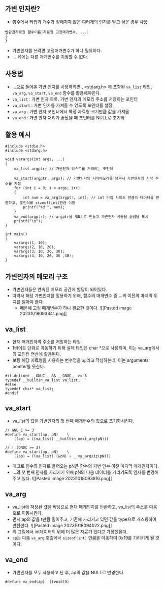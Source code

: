 ## 가변 인자란?
- 함수에서 타입과 개수가 정해지지 않은 여러개의 인자를 받고 싶은 경우 사용
~~~
반환값자료형 함수이름(자료형 고정매개변수, ...)
{
}
~~~
- 가변인자를 쓰려면 고정매개변수가 하나 필요하다.
- ... 뒤에는 다른 매개변수를 지정할 수 없다.
## 사용법
- ...으로 들어온 가변 인자를 사용하려면 , <stdarg.h> 에 포함된 `va_list` 타입, `va_arg`, `va_start`, `va_end` 함수를 활용해야한다.
- `va_list` : 가변 인자 목록. 가변 인자의 메모리 주소를 저장하는 포인터
- `va_start` : 가변 인자를 가져올 수 있도록 포인터를 설정
- `va_arg` : 가변 인자 포인터에서 특정 자료형 크기만큼 값을 가져옴
- `va_end` : 가변 인자 처리가 끝났을 때 포인터를 NULL로 초기화
## 활용 예시
~~~
#include <stdio.h>
#include <stdarg.h>

void varargs(int args, ...)
{
	va_list argptr; // 가변인자 리스트를 가리키는 포인터
	
	va_start(argptr, args); // 가변인자의 시작메모리를 넘겨서 가변인자의 시작 주소를 지정
	for (int i = 0; i < args; i++)
	{
		int num = va_arg(argptr, int); // int 타입 사이즈 만큼의 데이터를 반환하고, 포인터를 sizeof(int)만큼 이동
		printf("%d ", num);
	}
	va_end(argptr); // argptr을 NULL로 만들고 가변인자 사용을 끝냄을 표시
	printf("\n");
}

int main()
{
	varargs(1, 10);
	varargs(2, 10, 20);
	varargs(3, 10, 20, 30);
	varargs(4, 10, 20, 30 ,40);
}
~~~
## 가변인자의 메모리 구조
- 가변인자들은 연속된 메모리 공간에 할당이 되어있다.
- 따라서 해당 가변인자를 활용하기 위해, 함수의 매개변수 중 ...의 이전의 마지막 위치를 알아야 한다.
	- 때문에 고정 매개변수가 하나 필요한 것이다.
![[Pasted image 20231018093341.png]]
## va_list
- 현재 매개인자의 주소를 저장하는 타입
- 1바이트 단위로 이동하기 위해 실제 타입은 char \*으로 사용되며, 이는 va_arg에서의 포인터 연산에 활용된다.
- 보통 해당 자료형을 사용하는 변수명을 `ap`라고 작성하는데, 이는 arguments pointer를 뜻한다.
~~~
#if defined __GNUC__ && __GNUC__ >= 3
typedef __builtin_va_list va_list;
#else
typedef char* va_list;
#endif
~~~
## va_start
- va_list의 값을 가변인자의 첫 번째 매개변수의 값으로 초기화시킨다.
~~~
// GNU_C >= 3
#define va_start(ap, pN)	\
	((ap) = ((va_list) __builtin_next_arg(pN)))

// ! (GNUC >= 3)
#define va_start(ap, pN)	\
	((ap) = ((va_list) (&pN) + __va_argsiz(pN)))
~~~
- 매크로 함수의 인자로 들어오는 pN은 함수의 가변 인수 이전 마지막 매개인자이다.
- ...의 첫 번째 인자를 가리키기 위해 pN의 다음 데이터를 가리키도록 인자를 변경해주고 있다.
![[Pasted image 20231018093816.png]]
## va_arg
- va_list에 저장된 값을 바탕으로 현재 매개인자를 반환하고, va_list의 주소를 다음으로 이동시킨다.
- 먼저  ap의 값을 t만큼 밀어주고, 기존에 가리키고 있던 값을 type으로 캐스팅하여 반환한다.
![[Pasted image 20231018094022.png]]
- 위 그림에서 int데이터의 뒤에 더 많은 자료가 있다고 가정했을때,
- `ap`는 다음 `va_arg` 호출에서 `sizeof(int)` 만큼을 이동하여 0x19를 가리키게 될 것이다.
## va_end
- 가변인자를 모두 사용하고 난 후, ap의 값을 NULL로 변경한다. 
~~~
#define va_end(ap)	((void)0)
~~~
